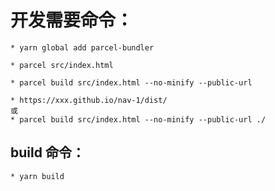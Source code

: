 # 开发需要命令：

```
* yarn global add parcel-bundler

* parcel src/index.html

* parcel build src/index.html --no-minify --public-url

* https://xxx.github.io/nav-1/dist/
或
* parcel build src/index.html --no-minify --public-url ./
```

## build 命令：

```
* yarn build
```
